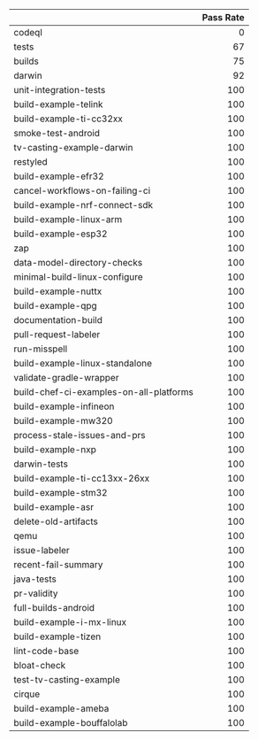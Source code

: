 |                                         |   Pass Rate |
|:----------------------------------------|------------:|
| codeql                                  |           0 |
| tests                                   |          67 |
| builds                                  |          75 |
| darwin                                  |          92 |
| unit-integration-tests                  |         100 |
| build-example-telink                    |         100 |
| build-example-ti-cc32xx                 |         100 |
| smoke-test-android                      |         100 |
| tv-casting-example-darwin               |         100 |
| restyled                                |         100 |
| build-example-efr32                     |         100 |
| cancel-workflows-on-failing-ci          |         100 |
| build-example-nrf-connect-sdk           |         100 |
| build-example-linux-arm                 |         100 |
| build-example-esp32                     |         100 |
| zap                                     |         100 |
| data-model-directory-checks             |         100 |
| minimal-build-linux-configure           |         100 |
| build-example-nuttx                     |         100 |
| build-example-qpg                       |         100 |
| documentation-build                     |         100 |
| pull-request-labeler                    |         100 |
| run-misspell                            |         100 |
| build-example-linux-standalone          |         100 |
| validate-gradle-wrapper                 |         100 |
| build-chef-ci-examples-on-all-platforms |         100 |
| build-example-infineon                  |         100 |
| build-example-mw320                     |         100 |
| process-stale-issues-and-prs            |         100 |
| build-example-nxp                       |         100 |
| darwin-tests                            |         100 |
| build-example-ti-cc13xx-26xx            |         100 |
| build-example-stm32                     |         100 |
| build-example-asr                       |         100 |
| delete-old-artifacts                    |         100 |
| qemu                                    |         100 |
| issue-labeler                           |         100 |
| recent-fail-summary                     |         100 |
| java-tests                              |         100 |
| pr-validity                             |         100 |
| full-builds-android                     |         100 |
| build-example-i-mx-linux                |         100 |
| build-example-tizen                     |         100 |
| lint-code-base                          |         100 |
| bloat-check                             |         100 |
| test-tv-casting-example                 |         100 |
| cirque                                  |         100 |
| build-example-ameba                     |         100 |
| build-example-bouffalolab               |         100 |